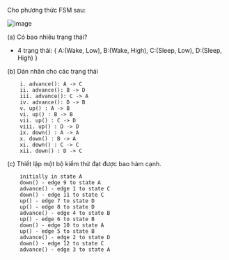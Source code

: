 Cho phương thức FSM sau:

![image](https://user-images.githubusercontent.com/48431650/95307673-23ef8500-08b3-11eb-8929-4d24d3c94a46.png)

(a) Có bao nhiêu trạng thái?
* 4 trạng thái: { A:(Wake, Low), B:(Wake, High), C:(Sleep, Low), D:(Sleep, High) }

(b) Dán nhãn cho các trạng thái

        i. advance(): A -> C
        ii. advance(): B -> D
        iii. advance(): C -> A
        iv. advance(): D -> B
        v. up() : A -> B
        vi. up() : B -> B
        vii. up() : C -> D
        viii. up() : D -> D
        ix. down() : A -> A
        x. down() : B -> A
        xi. down() : C -> C
        xii. down() : D -> C

(c) Thiết lập một bộ kiểm thử đạt được bao hàm cạnh.

        initially in state A
        down() - edge 9 to state A
        advance() - edge 1 to state C
        down() - edge 11 to state C
        up() - edge 7 to state D
        up() - edge 8 to state D
        advance() - edge 4 to state B
        up() - edge 6 to state B
        down() - edge 10 to state A
        up() - edge 5 to state B
        advance() - edge 2 to state D
        down() - edge 12 to state C
        advance() - edge 3 to state A
